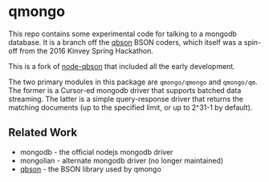 qmongo
======

This repo contains some experimental code for talking to a mongodb database.
It is a branch off the [qbson](https://github.com/andrasq/node-qbson) BSON coders,
which itself was a spin-off from the 2016 Kinvey Spring Hackathon.

This is a fork of [node-qbson](https://github.com/andrasq/node-qbson) that
included all the early development.

The two primary modules in this package are `qmongo/qmongo` and `qmongo/qm`.
The former is a Cursor-ed mongodb driver that supports batched data streaming.
The latter is a simple query-response driver that returns the matching documents
(up to the specified limit, or up to 2^31-1 by default).


Related Work
------------

- mongodb - the official nodejs mongodb driver
- mongolian - alternate mongodb driver (no longer maintained)
- [qbson](https://github.com/andrasq/node-qbson) - the BSON library used by qmongo
